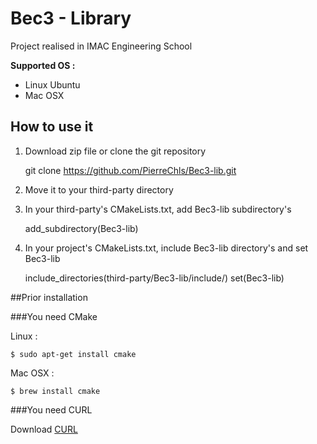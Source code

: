 # Bec3 - Library

Project realised in IMAC Engineering School

**Supported OS :**

- Linux Ubuntu
- Mac OSX

## How to use it

1) Download zip file or clone the git repository

    git clone https://github.com/PierreChls/Bec3-lib.git
    
2) Move it to your third-party directory

3) In your third-party's CMakeLists.txt, add Bec3-lib subdirectory's
    
    add_subdirectory(Bec3-lib)
    
4) In your project's CMakeLists.txt, include Bec3-lib directory's and set Bec3-lib

    include_directories(third-party/Bec3-lib/include/)
    set(Bec3-lib)
    
##Prior installation

###You need CMake

Linux :

    $ sudo apt-get install cmake

Mac OSX :

    $ brew install cmake
    

###You need CURL

Download [CURL](http://curl.haxx.se/download.html)

